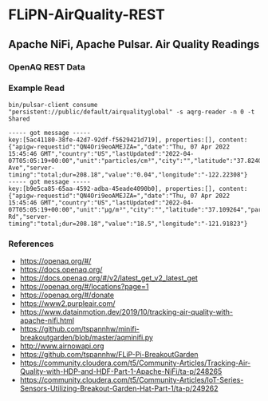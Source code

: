 # FLiPN-AirQuality-REST

## Apache NiFi, Apache Pulsar.   Air Quality Readings

### OpenAQ REST Data


### Example Read

````
bin/pulsar-client consume "persistent://public/default/airqualityglobal" -s aqrg-reader -n 0 -t Shared

----- got message -----
key:[5ac41180-38fe-42d7-92df-f5629421d719], properties:[], content:{"apigw-requestid":"QN4Ori9eoAMEJZA=","date":"Thu, 07 Apr 2022 15:45:46 GMT","country":"US","lastUpdated":"2022-04-07T05:05:19+00:00","unit":"particles/cm³","city":"","latitude":"37.82407","parameter":"um025","location":"Mountain Ave","server-timing":"total;dur=208.18","value":"0.04","longitude":"-122.22308"}
----- got message -----
key:[b9e5ca85-65aa-4592-adba-45eade4090b0], properties:[], content:{"apigw-requestid":"QN4Ori9eoAMEJZA=","date":"Thu, 07 Apr 2022 15:45:46 GMT","country":"US","lastUpdated":"2022-04-07T05:05:19+00:00","unit":"µg/m³","city":"","latitude":"37.109264","parameter":"pm10","location":"Adams Rd","server-timing":"total;dur=208.18","value":"18.5","longitude":"-121.91823"}

````


### References

* https://openaq.org/#/
* https://docs.openaq.org/
* https://docs.openaq.org/#/v2/latest_get_v2_latest_get
* https://openaq.org/#/locations?page=1
* https://openaq.org/#/donate
* https://www2.purpleair.com/
* https://www.datainmotion.dev/2019/10/tracking-air-quality-with-apache-nifi.html
* https://github.com/tspannhw/minifi-breakoutgarden/blob/master/aqminifi.py
* http://www.airnowapi.org
* https://github.com/tspannhw/FLiP-Pi-BreakoutGarden
* https://community.cloudera.com/t5/Community-Articles/Tracking-Air-Quality-with-HDP-and-HDF-Part-1-Apache-NiFi/ta-p/248265
* https://community.cloudera.com/t5/Community-Articles/IoT-Series-Sensors-Utilizing-Breakout-Garden-Hat-Part-1/ta-p/249262

